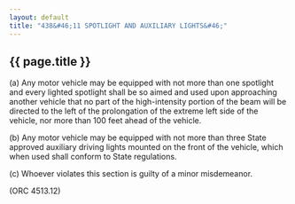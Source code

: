 ```yaml
---
layout: default 
title: "438&#46;11 SPOTLIGHT AND AUXILIARY LIGHTS&#46;"
---
```


{{ page.title }}
----------------

​(a) Any motor vehicle may be equipped with not more than one spotlight
and every lighted spotlight shall be so aimed and used upon approaching
another vehicle that no part of the high-intensity portion of the beam
will be directed to the left of the prolongation of the extreme left
side of the vehicle, nor more than 100 feet ahead of the vehicle.

​(b) Any motor vehicle may be equipped with not more than three State
approved auxiliary driving lights mounted on the front of the vehicle,
which when used shall conform to State regulations.

​(c) Whoever violates this section is guilty of a minor misdemeanor.

(ORC 4513.12)
